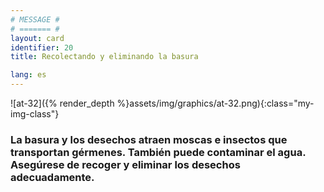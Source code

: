 ```yaml
---
# MESSAGE #
# ======= #
layout: card
identifier: 20
title: Recolectando y eliminando la basura

lang: es
---
```


![at-32]({% render_depth %}assets/img/graphics/at-32.png){:class="my-img-class"}

### La basura y los desechos atraen moscas e insectos que transportan gérmenes. También puede contaminar el agua. Asegúrese de recoger y eliminar los desechos adecuadamente.
